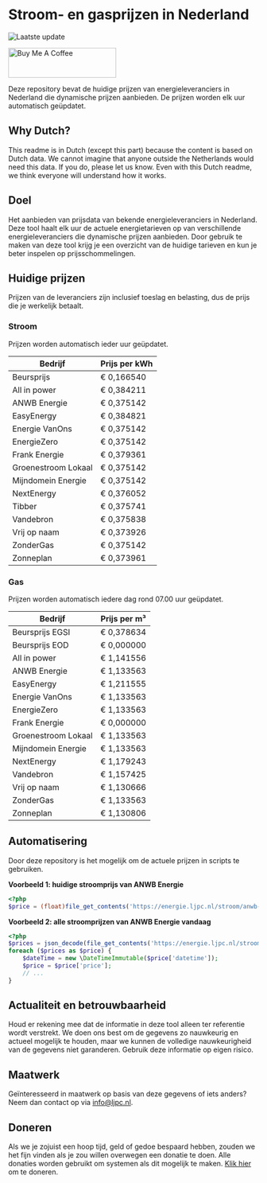 # Stroom- en gasprijzen in Nederland

![Laatste update](https://img.shields.io/badge/laatste%20update-2023--12--06%2009%3A00%20CET-brightgreen)

<a href="https://www.buymeacoffee.com/Lars-" target="_blank"><img src="https://cdn.buymeacoffee.com/buttons/v2/default-orange.png" alt="Buy Me A Coffee" height="60" style="height: 60px !important;width: 217px !important;" ></a>

Deze repository bevat de huidige prijzen van energieleveranciers in Nederland die dynamische prijzen aanbieden. De prijzen worden elk uur automatisch geüpdatet.

## Why Dutch?

This readme is in Dutch (except this part) because the content is based on Dutch data. We cannot imagine that anyone outside the Netherlands would need this data. If you do, please let us know. Even with this Dutch readme, we think
everyone will understand how it works.

## Doel

Het aanbieden van prijsdata van bekende energieleveranciers in Nederland. Deze tool haalt elk uur de actuele energietarieven op van verschillende energieleveranciers die dynamische prijzen aanbieden. Door gebruik te maken van deze tool
krijg je een overzicht van de huidige tarieven en kun je beter inspelen op prijsschommelingen.

## Huidige prijzen

Prijzen van de leveranciers zijn inclusief toeslag en belasting, dus de prijs die je werkelijk betaalt.

### Stroom

Prijzen worden automatisch ieder uur geüpdatet.

 Bedrijf | Prijs per kWh 
---------|---------------
Beursprijs | € 0,166540
All in power | € 0,384211
ANWB Energie | € 0,375142
EasyEnergy | € 0,384821
Energie VanOns | € 0,375142
EnergieZero | € 0,375142
Frank Energie | € 0,379361
Groenestroom Lokaal | € 0,375142
Mijndomein Energie | € 0,375142
NextEnergy | € 0,376052
Tibber | € 0,375741
Vandebron | € 0,375838
Vrij op naam | € 0,373926
ZonderGas | € 0,375142
Zonneplan | € 0,373961


### Gas

Prijzen worden automatisch iedere dag rond 07.00 uur geüpdatet.

 Bedrijf | Prijs per m³ 
---------|--------------
Beursprijs EGSI | € 0,378634
Beursprijs EOD | € 0,000000
All in power | € 1,141556
ANWB Energie | € 1,133563
EasyEnergy | € 1,211555
Energie VanOns | € 1,133563
EnergieZero | € 1,133563
Frank Energie | € 0,000000
Groenestroom Lokaal | € 1,133563
Mijndomein Energie | € 1,133563
NextEnergy | € 1,179243
Vandebron | € 1,157425
Vrij op naam | € 1,130666
ZonderGas | € 1,133563
Zonneplan | € 1,130806


## Automatisering

Door deze repository is het mogelijk om de actuele prijzen in scripts te gebruiken.

**Voorbeeld 1: huidige stroomprijs van ANWB Energie**

```php
<?php
$price = (float)file_get_contents('https://energie.ljpc.nl/stroom/anwb-energie-nu.txt');

```

**Voorbeeld 2: alle stroomprijzen van ANWB Energie vandaag**

```php
<?php
$prices = json_decode(file_get_contents('https://energie.ljpc.nl/stroom/all-in-power-vandaag.json'),true);
foreach ($prices as $price) {
    $dateTime = new \DateTimeImmutable($price['datetime']);
    $price = $price['price'];
    // ...
}
```

## Actualiteit en betrouwbaarheid

Houd er rekening mee dat de informatie in deze tool alleen ter referentie wordt verstrekt. We doen ons best om de gegevens zo nauwkeurig en actueel mogelijk te houden, maar we kunnen de volledige nauwkeurigheid van de gegevens niet
garanderen. Gebruik deze informatie op eigen risico.

## Maatwerk

Geïnteresseerd in maatwerk op basis van deze gegevens of iets anders? Neem dan contact op
via [info@ljpc.nl](mailto:info@ljpc.nl?subject=Energie%20prijzen).

## Doneren

Als we je zojuist een hoop tijd, geld of gedoe bespaard hebben, zouden we het fijn vinden als je zou willen overwegen een
donatie te doen. Alle donaties worden gebruikt om systemen als dit mogelijk te
maken. [Klik hier](https://www.buymeacoffee.com/Lars-) om te doneren.
